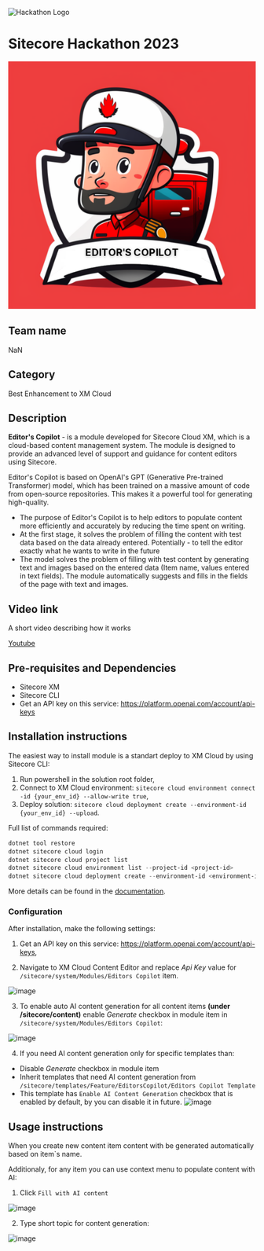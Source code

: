 ![Hackathon Logo](docs/images/hackathon.png?raw=true "Hackathon Logo")
# Sitecore Hackathon 2023

![Hackathon Logo](docs/images/EDITORSCOPILOT_small.png)

## Team name
NaN

## Category
Best Enhancement to XM Cloud

## Description
**Editor's  Copilot** - is a module developed for Sitecore Cloud XM, which is a cloud-based content management system. The module is designed to provide an advanced level of support and guidance for content editors using Sitecore.

Editor's Copilot is based on OpenAI's GPT (Generative Pre-trained Transformer) model, which has been trained on a massive amount of code from open-source repositories. This makes it a powerful tool for generating high-quality.

  - The purpose of Editor's Copilot is to help editors to populate content more efficiently and accurately by reducing the time spent on writing.
  - At the first stage, it solves the problem of filling the content with test data based on the data already entered. Potentially - to tell the editor exactly what he wants to write in the future
- The model solves the problem of filling with test content by generating text and images based on the entered data (Item name, values entered in text fields). The module automatically suggests and fills in the fields of the page with text and images.



## Video link

A short video describing how it works

[Youtube](https://youtu.be/igXMV-mTR1w)


## Pre-requisites and Dependencies

- Sitecore XM
- Sitecore CLI
- Get an API key on this service: https://platform.openai.com/account/api-keys


## Installation instructions

The easiest way to install module is a standart deploy to XM Cloud by using Sitecore CLI:

1. Run powershell in the solution root folder,
2. Connect to XM Cloud environment: `sitecore cloud environment connect -id {your_env_id} --allow-write true`,
3. Deploy solution: `sitecore cloud deployment create --environment-id {your_env_id} --upload`.

Full list of commands required:

```powershell
dotnet tool restore                                                                 # restore all tools
dotnet sitecore cloud login                                                         # login in xmcloud
dotnet sitecore cloud project list                                                  # to get list of projects
dotnet sitecore cloud environment list --project-id <project-id>                    # to get environment by project id
dotnet sitecore cloud deployment create --environment-id <environment-id> --upload  # deploy the application
```

More details can be found in the [documentation](https://doc.sitecore.com/xmc/en/developers/xm-cloud/walkthrough--creating-an-xm-cloud-project-using-the-sitecore-cli.html).


### Configuration

After installation, make the following settings:

1. Get an API key on this service: https://platform.openai.com/account/api-keys,

2. Navigate to XM Cloud Content Editor and replace *Api Key* value for `/sitecore/system/Modules/Editors Copilot` item.

![image](https://user-images.githubusercontent.com/6066018/222931875-06ebc62a-73f8-41e9-8cab-a01a735a51f8.png)

3. To enable auto AI content generation for all content items **(under /sitecore/content)** enable *Generate* checkbox in module item in `/sitecore/system/Modules/Editors Copilot`:

![image](https://user-images.githubusercontent.com/6066018/222932235-67cce51b-bbc6-4c2e-a5ad-84410d1e65d4.png)

4. If you need AI content generation only for specific templates than:
- Disable *Generate* checkbox in module item
- Inherit templates that need AI content generation from `/sitecore/templates/Feature/EditorsCopilot/Editors Copilot Template`
-  This template has `Enable AI Content Generation` checkbox that is enabled by default, by you can disable it in future.
![image](https://user-images.githubusercontent.com/6066018/222932130-3bec9ab7-c52d-4787-82a6-6584cf11d6b9.png)


## Usage instructions

When you create new content item content with be generated automatically based on item`s name.

Additionaly, for any item you can use context menu to populate content with AI:

1. Click `Fill with AI content`

![image](https://user-images.githubusercontent.com/6066018/222933143-0373ee3f-8654-45cb-9ff9-70bd6dc521d7.png)

2. Type short topic for content generation:

![image](https://user-images.githubusercontent.com/6066018/222933379-eba5718c-3477-41ff-9a24-169e562de76f.png)



